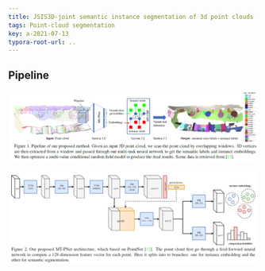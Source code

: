 ```yaml
---
title: JSIS3D-joint semantic instance segmentation of 3d point clouds
tags: Point-cloud segmentation
key: a-2021-07-13
typora-root-url: ..
---
```


##  Pipeline

![image-20210713210247019](figures/image-20210713210247019.png)

![image-20210713211449910](figures/image-20210713211449910.png)

